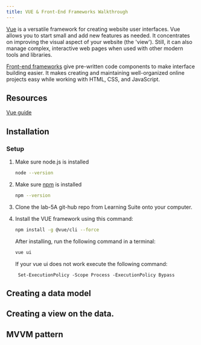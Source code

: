 ```yaml
---
title: VUE & Front-End Frameworks Walkthrough
---
```


[Vue](https://v2.vuejs.org/v2/guide/#) is a versatile framework for creating website user interfaces. Vue allows you to start small and add new features as needed. It concentrates on improving the visual aspect of your website (the 'view'). Still, it can also manage complex, interactive web pages when used with other modern tools and libraries. 

[Front-end frameworks](https://en.wikipedia.org/wiki/Front-end_web_development) give pre-written code components to make interface building easier. It makes creating and maintaining well-organized online projects easy while working with HTML, CSS, and JavaScript.

## Resources
[Vue guide](https://v2.vuejs.org/v2/guide/#)

## Installation

### Setup

1. Make sure node.js is installed
   ```sh
   node --version
   ```
2. Make sure [npm](https://kinsta.com/knowledgebase/what-is-npm/) is installed
   ```sh
   npm --version
   ```
3. Clone the lab-5A git-hub repo from Learning Suite onto your computer.
4. Install the VUE framework using this command: 
   ```sh
   npm install -g @vue/cli --force 
   ```
   After installing, run the following command in a terminal:

   ```sh
   vue ui
   ```
   
   If your vue ui does not work execute the following command:
   ```
    Set-ExecutionPolicy -Scope Process -ExecutionPolicy Bypass
   ```

## Creating a data model



## Creating a view on the data.


## MVVM pattern


